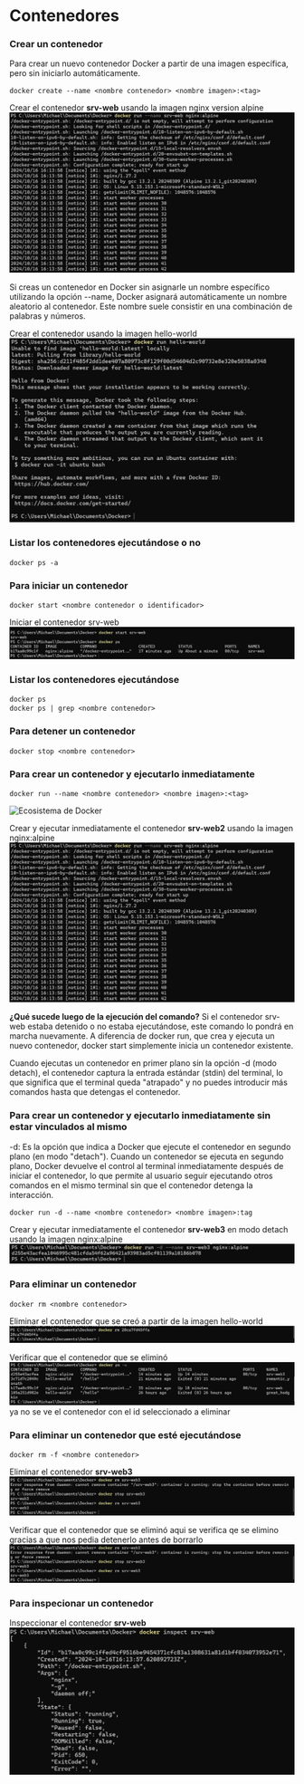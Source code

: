 # Contenedores

### Crear un contenedor
Para crear un nuevo contenedor Docker a partir de una imagen específica, pero sin iniciarlo automáticamente. 

```
docker create --name <nombre contenedor> <nombre imagen>:<tag>
```
Crear el contenedor  **srv-web** usando la imagen nginx version alpine
![Imagenes](img/containerCreacion.png)


Si creas un contenedor en Docker sin asignarle un nombre específico utilizando la opción --name, Docker asignará automáticamente un nombre aleatorio al contenedor. Este nombre suele consistir en una combinación de palabras y números.  

Crear el contenedor usando la imagen hello-world
![Imagenes](img/helloworldContainer.png)


### Listar los contenedores ejecutándose o no

```
docker ps -a
```

### Para iniciar un contenedor

```
docker start <nombre contenedor o identificador>
```
Iniciar el contenedor srv-web 
![Imagenes](img/inicioConatiner.png)

### Listar los contenedores ejecutándose
```
docker ps 
docker ps | grep <nombre contenedor>
```

### Para detener un contenedor

```
docker stop <nombre contenedor>
```

### Para crear un contenedor y ejecutarlo inmediatamente

```
docker run --name <nombre contenedor> <nombre imagen>:<tag>
```
![Ecosistema de Docker](img/dockerRun.PNG)

Crear y ejecutar inmediatamente el contenedor **srv-web2** usando la imagen nginx:alpine
![imagen](img/containerCreacion.png)

**¿Qué sucede luego de la ejecución del comando?**
Si el contenedor srv-web estaba detenido o no estaba ejecutándose, este comando lo pondrá en marcha nuevamente. A diferencia de docker run, que crea y ejecuta un nuevo contenedor, docker start simplemente inicia un contenedor existente.

Cuando ejecutas un contenedor en primer plano sin la opción -d (modo detach), el contenedor captura la entrada estándar (stdin) del terminal, lo que significa que el terminal queda "atrapado" y no puedes introducir más comandos hasta que detengas el contenedor.

### Para crear un contenedor y ejecutarlo inmediatamente sin estar vinculados al mismo
-d: Es la opción que indica a Docker que ejecute el contenedor en segundo plano (en modo "detach").
Cuando un contenedor se ejecuta en segundo plano, Docker devuelve el control al terminal inmediatamente después de iniciar el contenedor, lo que permite al usuario seguir ejecutando otros comandos en el mismo terminal sin que el contenedor detenga la interacción.

```
docker run -d --name <nombre contenedor> <nombre imagen>:tag
```
Crear y ejecutar inmediatamente el contenedor **srv-web3** en modo detach usando la imagen nginx:alpine
![Imagen](img/-dcomand.png)

### Para eliminar un contenedor

```
docker rm <nombre contenedor>
```
Eliminar el contenedor que se creó a partir de la imagen hello-world 
![Imagen](img/eliminarHello.png)


Verificar que el contenedor que se eliminó
![Imagen](img/confirmaicon.png)
ya no se ve el contenedor con el id seleccionado a eliminar

### Para eliminar un contenedor que esté ejecutándose

```
docker rm -f <nombre contenedor>
```
Eliminar el contenedor **srv-web3** 
![Imagen](img/removeS3.png)

Verificar que el contenedor que se eliminó
aqui se verifica qe se elimino gracias a que nos pedia detenerlo antes de borrarlo
![Imagen](img/removeS3.png)

### Para inspecionar un contenedor 

Inspeccionar el contenedor **srv-web** 
![Imagen](img/inspectSW.png)
